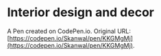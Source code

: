 # Interior design and decor 

A Pen created on CodePen.io. Original URL: [https://codepen.io/Skanwal/pen/KKGMgMj](https://codepen.io/Skanwal/pen/KKGMgMj).

